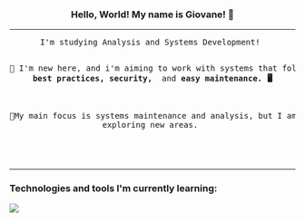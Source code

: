 <header>
  <div class="text-containers"> <!-- Hi, this is a header for an "about me"! -->
    <h3> Hello, World! My name is Giovane! 👋</h3>
    <hr>
    <pre>
I'm studying Analysis and Systems Development! 

👋 I'm new here, and i'm aiming to work with systems that follow <b> best practices, security, </b> and <b>easy maintenance. 🖥️</b>

🔭My main focus is systems maintenance and analysis, but I am open to exploring new areas.
    </pre>
  </div>
</header>
<body> <!-- Tecnichal Informations! -->
  <div class="main">
    <hr>
    <h3> Technologies and tools I'm currently learning: </h3>
    <img src="https://skillicons.dev/icons?i=git,python,html,css,ruby"/>
  </div>
</body>
<!-- I'm using "header" and "body" to show a bit of knowledge. -->
